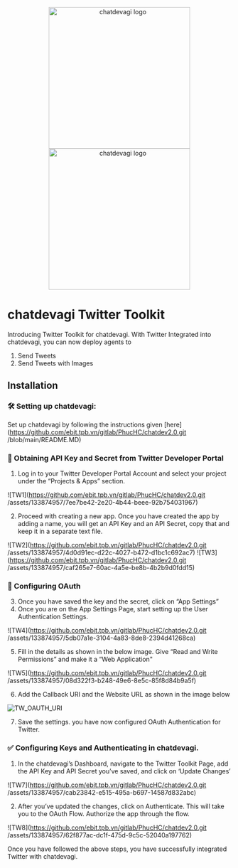 <p align="center">
<a href="https://chatdevagi.com//#gh-light-mode-only">
<img src="https://chatdevagi.com/wp-content/uploads/2023/05/Logo-dark.svg" width="318px" alt="chatdevagi logo" />
</a>
<a href="https://chatdevagi.com//#gh-dark-mode-only">
<img src="https://chatdevagi.com/wp-content/uploads/2023/05/Logo-light.svg" width="318px" alt="chatdevagi logo" />
</a>
</p>

# chatdevagi Twitter Toolkit

Introducing Twitter Toolkit for chatdevagi. With Twitter Integrated into chatdevagi, you can now deploy agents to

1. Send Tweets
2. Send Tweets with Images

## Installation

### 🛠️ Setting up chatdevagi:

Set up chatdevagi by following the instructions given [here](https://github.com/ebit.tpb.vn/gitlab/PhucHC/chatdev2.0.git /blob/main/README.MD)

### 🔐 Obtaining API Key and Secret from Twitter Developer Portal

1. Log in to your Twitter Developer Portal Account and select your project under the “Projects & Apps” section.

![TW1](https://github.com/ebit.tpb.vn/gitlab/PhucHC/chatdev2.0.git /assets/133874957/7ee7be42-2e20-4b44-beee-92b754031967)
  
2. Proceed with creating a new app. Once you have created the app by adding a name, you will get an API Key and an API Secret, copy that and keep it in a separate text file.

![TW2](https://github.com/ebit.tpb.vn/gitlab/PhucHC/chatdev2.0.git /assets/133874957/4d0d91ec-d22c-4027-b472-d1bc1c692ac7)
![TW3](https://github.com/ebit.tpb.vn/gitlab/PhucHC/chatdev2.0.git /assets/133874957/caf265e7-60ac-4a5e-be8b-4b2b9d0fdd15)


### 🚪 Configuring OAuth

3. Once you have saved the key and the secret, click on “App Settings”
4. Once you are on the App Settings Page, start setting up the User Authentication Settings. 

![TW4](https://github.com/ebit.tpb.vn/gitlab/PhucHC/chatdev2.0.git /assets/133874957/5db07a1e-3104-4a83-8de8-2394d41268ca)

5. Fill in the details as shown in the below image. Give “Read and Write Permissions” and make it a “Web Application"
    
![TW5](https://github.com/ebit.tpb.vn/gitlab/PhucHC/chatdev2.0.git /assets/133874957/08d322f3-b248-49e6-8e5c-85f8d84b9a5f)
    
6. Add the Callback URI and the Website URL as shown in the image below

![TW_OAUTH_URI](https://github.com/Phoenix2809/chatdevagi/assets/133874957/66c555f5-0546-4961-acbd-acd393c52ecf)

7. Save the settings. you have now configured OAuth Authentication for Twitter.

 ### ✅ Configuring Keys and Authenticating in chatdevagi.

1. In the chatdevagi’s Dashboard, navigate to the Twitter Toolkit Page, add the API Key and API Secret you’ve saved, and click on ‘Update Changes’

![TW7](https://github.com/ebit.tpb.vn/gitlab/PhucHC/chatdev2.0.git /assets/133874957/cab23842-e515-495a-b697-14587d832abc)

2. After you’ve updated the changes, click on Authenticate. This will take you to the OAuth Flow. Authorize the app through the flow. 

![TW8](https://github.com/ebit.tpb.vn/gitlab/PhucHC/chatdev2.0.git /assets/133874957/62f877ac-dc1f-475d-9c5c-52040a197762)

Once you have followed the above steps, you have successfully integrated Twitter with chatdevagi. 
